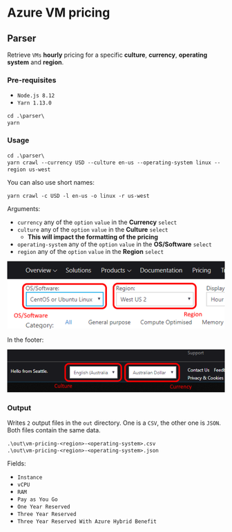# Azure VM pricing

## Parser

Retrieve `VMs` **hourly** pricing for a specific **culture**, **currency**, **operating system** and **region**.

### Pre-requisites

- `Node.js 8.12`
- `Yarn 1.13.0`

```posh
cd .\parser\
yarn
```

### Usage

```posh
cd .\parser\
yarn crawl --currency USD --culture en-us --operating-system linux --region us-west
```

You can also use short names:

```posh
yarn crawl -c USD -l en-us -o linux -r us-west
```

Arguments:

- `currency` any of the `option` `value` in the **Currency** `select`
- `culture` any of the `option` `value` in the **Culture** `select`
  - **This will impact the formatting of the pricing**
- `operating-system` any of the `option` `value` in the **OS/Software** `select`
- `region` any of the `option` `value` in the **Region** `select`

![OS and Region select](docs/assets/os-region.png)

In the footer:

![Culture and Currency select](docs/assets/culture-currency.png)

### Output

Writes `2` output files in the `out` directory. One is a `CSV`, the other one is `JSON`. Both files contain the same data.

```text
.\out\vm-pricing-<region>-<operating-system>.csv
.\out\vm-pricing-<region>-<operating-system>.json
```

Fields:

- `Instance`
- `vCPU`
- `RAM`
- `Pay as You Go`
- `One Year Reserved`
- `Three Year Reserved`
- `Three Year Reserved With Azure Hybrid Benefit`
